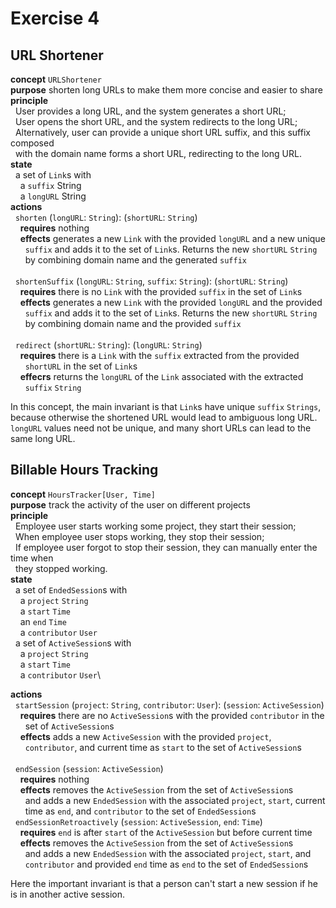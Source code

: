 # Exercise 4

## URL Shortener

**concept** `URLShortener`\
**purpose** shorten long URLs to make them more concise and easier to share\
**principle**\
  User provides a long URL, and the system generates a short URL;\
  User opens the short URL, and the system redirects to the long URL;\
  Alternatively, user can provide a unique short URL suffix, and this suffix composed\
  with the domain name forms a short URL, redirecting to the long URL.\
**state**\
  a set of `Link`s with\
    a `suffix` String\
    a `longURL` String\
**actions**\
  `shorten` (`longURL`: `String`): (`shortURL`: `String`)\
    **requires** nothing\
    **effects** generates a new `Link` with the provided `longURL` and a new unique\
      `suffix` and adds it to the set of `Link`s. Returns the new `shortURL` `String`\
      by combining domain name and the generated `suffix`\
\
  `shortenSuffix` (`longURL`: `String`, `suffix`: `String`): (`shortURL`: `String`)\
    **requires** there is no `Link` with the provided `suffix` in the set of `Link`s\
    **effects** generates a new `Link` with the provided `longURL` and the provided\
      `suffix` and adds it to the set of `Link`s. Returns the new `shortURL` `String`\
      by combining domain name and the provided `suffix`\
\
  `redirect` (`shortURL`: `String`): (`longURL`: `String`)\
    **requires** there is a `Link` with the `suffix` extracted from the provided\
      `shortURL` in the set of `Link`s\
    **effecrs** returns the `longURL` of the `Link` associated with the extracted\
      `suffix` `String`

In this concept, the main invariant is that `Link`s have unique `suffix` `Strings`,
because otherwise the shortened URL would lead to ambiguous long URL. `longURL` values
need not be unique, and many short URLs can lead to the same long URL.

## Billable Hours Tracking

**concept** `HoursTracker[User, Time]`\
**purpose** track the activity of the user on different projects\
**principle**\
  Employee user starts working some project, they start their session;\
  When employee user stops working, they stop their session;\
  If employee user forgot to stop their session, they can manually enter the time when\
  they stopped working.\
**state**\
  a set of `EndedSession`s with\
    a `project` `String`\
    a `start` `Time`\
    an `end` `Time`\
    a `contributor` `User`\
  a set of `ActiveSession`s with\
    a `project` `String`\
    a `start` `Time`\
    a `contributor` `User`\

**actions**\
  `startSession` (`project`: `String`, `contributor`: `User`): (`session`: `ActiveSession`)\
    **requires** there are no `ActiveSession`s with the provided `contributor` in the\
      set of `ActiveSession`s\
    **effects** adds a new `ActiveSession` with the provided `project`,\
      `contributor`, and current time as `start` to the set of `ActiveSession`s\
\
  `endSession` (`session`: `ActiveSession`)\
    **requires** nothing\
    **effects** removes the `ActiveSession` from the set of `ActiveSession`s\
      and adds a new `EndedSession` with the associated `project`, `start`, current\
      time as `end`, and `contributor` to the set of `EndedSession`s
\
  `endSessionRetroactively` (`session`: `ActiveSession`, `end`: `Time`)\
    **requires** `end` is after `start` of the `ActiveSession` but before current time\
    **effects** removes the `ActiveSession` from the set of `ActiveSession`s\
      and adds a new `EndedSession` with the associated `project`, `start`, and\
      `contributor` and provided `end` time as `end` to the set of `EndedSession`s

Here the important invariant is that a person can't start a new session if he is in
another active session.

##
